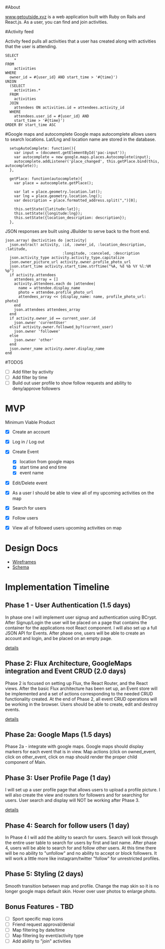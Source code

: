 #About

www.getoutside.xyz is a web application built with Ruby on Rails and React.js.
As a user, you can find and join activities.

#Activity feed

Activity feed pulls all activities that a user has created along with activities
that the user is attending.

```
SELECT
    *
FROM
    activities
WHERE
  owner_id = #{user_id} AND start_time > '#{time}')
UNION
  (SELECT
    activities.*
  FROM
    activities
  JOIN
    attendees ON activities.id = attendees.activity_id
  WHERE
    attendees.user_id = #{user_id} AND
    start_time > '#{time}')
ORDER BY start_time ASC
```

#Google maps and autocomplete
Google maps autocomplete allows users to search locations. Lat/Lng and location
name are stored in the database.

```
  setupAutoComplete: function(){
    var input = (document.getElementById('pac-input'));
    var autocomplete = new google.maps.places.Autocomplete(input);
    autocomplete.addListener('place_changed', this.getPlace.bind(this, autocomplete));
  },

  getPlace: function(autocomplete){
    var place = autocomplete.getPlace();

    var lat = place.geometry.location.lat();
    var lng = place.geometry.location.lng();
    var description = place.formatted_address.split(",")[0];

    this.setState({latitude:lat});
    this.setState({longitude:lng});
    this.setState({location_description: description});
  },
```

JSON responses are built using JBuilder to serve back to the front end.

```
json.array! @activities do |activity|
  json.extract! activity, :id, :owner_id, :location_description, :latitude,
                          :longitude, :canceled, :description
  json.activity_type activity.activity_type.capitalize
  json.owner_picture_url activity.owner.profile_photo_url
  json.start_time activity.start_time.strftime("%A, %d %b %Y %l:%M %p")
  if activity.attendees
    attendees_array = []
    activity.attendees.each do |attendee|
      name = attendee.display_name
      photo = attendee.profile_photo_url
      attendees_array << {display_name: name, profile_photo_url: photo}
    end
    json.attendees attendees_array
  end
  if activity.owner_id == current_user.id
    json.owner 'currentUser'
  elsif activity.owner.followed_by?(current_user)
    json.owner 'followee'
  else
    json.owner 'other'
  end
  json.owner_name activity.owner.display_name
end
```



#TODOS
- [ ] Add filter by activity
- [ ] Add filter by time
- [ ] Build out user profile to show follow requests and ability to deny/approve followers

# MVP

Minimum Viable Product
- [x] Create an account
- [x] Log in / Log out
- [x] Create Event
  - [x] location from google maps
  - [x] start time and end time
  - [x] event name
- [x] Edit/Delete event
- [x] As a user I should be able to view all of my upcoming activities on the map
- [x] Search for users
- [x] Follow users
- [x] View all of followed users upcoming activities on map


# Design Docs

- [Wireframes](docs/wireframes.md)
- [Schema](docs/schema.md)

# Implementation Timeline

## Phase 1 - User Authentication (1.5 days)

In phase one I will implement user signup and authentication using BCrypt. After Signup/Login the user will be placed on a page that contains the container for the applications root React component. I will also set up a full JSON API for Events. After phase one, users will be able to create an account and login, and be placed on an empty page.

[details](docs/Phases/Phase1.md)


## Phase 2: Flux Architecture, GoogleMaps integration and Event CRUD (2.0 days)

Phase 2 is focused on setting up Flux, the React Router, and the React views. After the basic Flux architecture has been set up, an Event store will be implemented and a set of actions corresponding to the needed CRUD functionality created. At the end of Phase 2, all event CRUD operations will be working in the browser. Users should be able to create, edit and destroy events.

[details](docs/Phases/Phase2.md)

## Phase 2a: Google Maps (1.5 days)

Phase 2a - integrate with google maps. Google maps should display markers for each event that is in view. Map actions (click on owned_event, click on other_event, click on map should render the proper child component of Main.

## Phase 3: User Profile Page (1 day)

I will set up a user profile page that allows users to upload a profile picture. I will also create the view and routers for followers and for searching for users. User search and display will NOT be working after Phase 3.

[details](docs//Phases/Phase3.md)

## Phase 4: Search for follow users (1 day)

In Phase 4 I will add the ability to search for users. Search will look through the entire user table to search for users by first and last name. After phase 4, users will be able to search for and follow other users. At this time there will be no ability to "unfollow" and no ability to accept or block followers. It will work a little more like instagram/twitter "follow" for unrestricted profiles.

## Phase 5: Styling (2 days)

Smooth transition between map and profile. Change the map skin so it is no longer google maps default skin. Hover over user photos to enlarge photo.

## Bonus Features - TBD
- [ ] Sport specific map icons
- [ ] Friend request approval/denial
- [ ] Map filtering by date/time
- [ ] Map filtering by event/activity type
- [ ] Add ability to "join" activities
